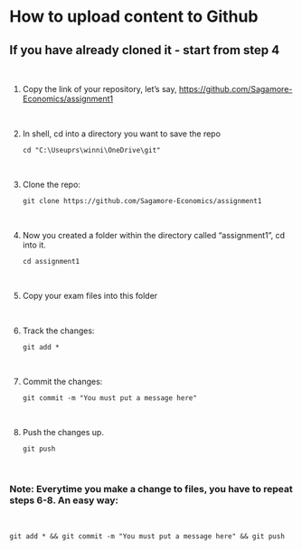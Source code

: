 # **How to upload content to Github**

## **If you have already cloned it - start from step 4**

<br>

1. Copy the link of your repository, let’s say, https://github.com/Sagamore-Economics/assignment1   

<br>

2. In shell, cd into a directory you want to save the repo

    ```console
    cd "C:\Useuprs\winni\OneDrive\git"
    ```

<br>

3. Clone the repo:

    ```console
    git clone https://github.com/Sagamore-Economics/assignment1
    ```
    <br>

4. Now you created a folder within the directory called “assignment1”, cd into it. 

    ```console
    cd assignment1
    ```
<br>

5. Copy your exam files into this folder

<br>

6. Track the changes:


    ```console
    git add *
    ```
<br>

7. Commit the changes:

    ```console
    git commit -m "You must put a message here"
    ```
<br>

8. Push the changes up.

    ```console
    git push
    ```

<br>


### **Note: Everytime you make a change to files, you have to repeat steps 6-8. An easy way:**
<br>

```console
git add * && git commit -m "You must put a message here" && git push
```